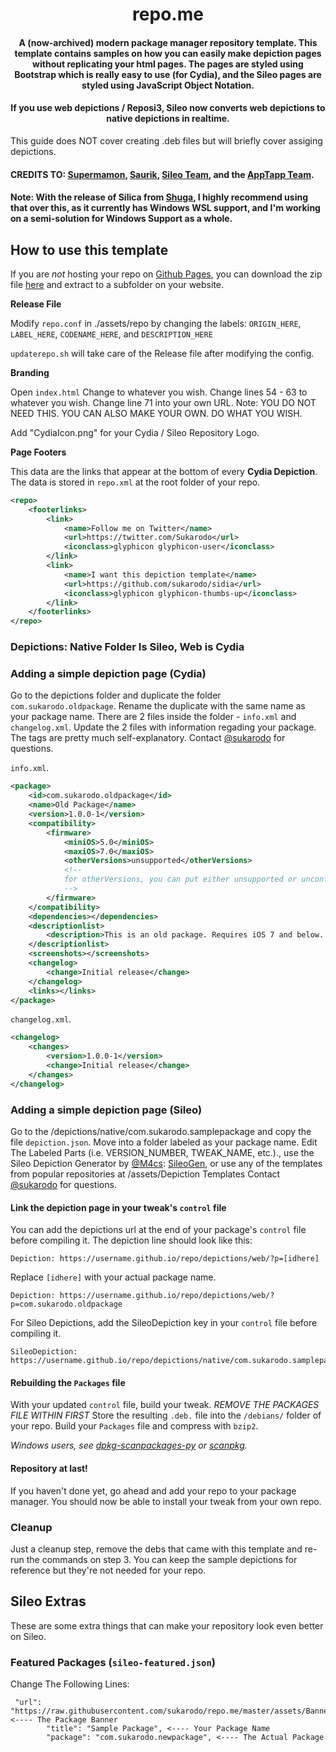 <center>
  <h1 align="center">repo.me</h1>
  <h4 align="center">A (now-archived) modern package manager repository template. This template contains samples on how you can easily make depiction pages without replicating your html pages. The pages are styled using <a href"https://getbootstrap.com">Bootstrap</a> which is really easy to use (for Cydia), and the Sileo pages are styled using JavaScript Object Notation.</h4>
  <h4 align="center">If you use web depictions / Reposi3, Sileo now converts web depictions to native depictions in realtime.</h4>
</center>

This guide does NOT cover creating .deb files but will briefly cover assiging depictions.

#### CREDITS TO: [Supermamon](https://github.com/Supermamon/), [Saurik](https://twitter.com/Saurik/), [Sileo Team](https://twitter.com/getSileo/), and the [AppTapp Team](https://twitter.com/AppTappTeam/).
#### Note: With the release of Silica from [Shuga](https://github.com/ShugaBuga/), I highly recommend using that over this, as it currently has Windows WSL support, and I'm working on a semi-solution for Windows Support as a whole.

## How to use this template
If you are *not* hosting your repo on [Github Pages](https://pages.github.com/), you can download the zip file [here](https://github.com/sukarodo/repo.me/archive/master.zip) and extract to a subfolder on your website.

**Release File**

Modify `repo.conf` in ./assets/repo by changing the labels:
`ORIGIN_HERE`, `LABEL_HERE`, `CODENAME_HERE`, and `DESCRIPTION_HERE`

`updaterepo.sh` will take care of the Release file after modifying the config. 

**Branding**

Open `index.html`
Change <title>repo.me</title> to whatever you wish.
Change lines 54 - 63 to whatever you wish.
Change line 71 into your own URL.
Note: YOU DO NOT NEED THIS. YOU CAN ALSO MAKE YOUR OWN. DO WHAT YOU WISH.

Add "CydiaIcon.png" for your Cydia / Sileo Repository Logo.


**Page Footers**

This data are the links that appear at the bottom of every **Cydia Depiction**. The data is stored in `repo.xml` at the root folder of your repo.

```xml
<repo>
    <footerlinks>
        <link>
            <name>Follow me on Twitter</name>
            <url>https://twitter.com/Sukarodo</url>
            <iconclass>glyphicon glyphicon-user</iconclass>
        </link>
        <link>
            <name>I want this depiction template</name>
            <url>https://github.com/sukarodo/sidia</url>
            <iconclass>glyphicon glyphicon-thumbs-up</iconclass>
        </link>
    </footerlinks>
</repo>
```
### Depictions: Native Folder Is Sileo, Web is Cydia

### Adding a simple depiction page (Cydia)

Go to the depictions folder and duplicate the folder `com.sukarodo.oldpackage`.
Rename the duplicate with the same name as your package name.
There are 2 files inside the folder - `info.xml` and `changelog.xml`.
Update the 2 files with information regading your package.
The tags are pretty much self-explanatory.
Contact [@sukarodo](https://twitter.com/sukarodo) for questions.

`info.xml`.
```xml
<package>
    <id>com.sukarodo.oldpackage</id>
    <name>Old Package</name>
    <version>1.0.0-1</version>
    <compatibility>
        <firmware>
            <miniOS>5.0</miniOS>
            <maxiOS>7.0</maxiOS>
            <otherVersions>unsupported</otherVersions>
            <!--
            for otherVersions, you can put either unsupported or unconfirmed
            -->
        </firmware>
    </compatibility>
    <dependencies></dependencies>
    <descriptionlist>
        <description>This is an old package. Requires iOS 7 and below..</description>
    </descriptionlist>
    <screenshots></screenshots>
    <changelog>
        <change>Initial release</change>
    </changelog>
    <links></links>
</package>
```

`changelog.xml`.
```xml
<changelog>
    <changes>
        <version>1.0.0-1</version>
        <change>Initial release</change>
    </changes>
</changelog>
```
### Adding a simple depiction page (Sileo)

Go to the /depictions/native/com.sukarodo.samplepackage and copy the file `depiction.json`.
Move into a folder labeled as your package name.
Edit The Labeled Parts (i.e. VERSION_NUMBER, TWEAK_NAME, etc.)., use the Sileo Depiction Generator by [@M4cs](https://twitter.com/maxbridgland): [SileoGen](https://sileogen.com/), or use any of the templates from popular
repositories at /assets/Depiction Templates
Contact [@sukarodo](https://twitter.com/sukarodo) for questions.

#### Link the depiction page in your tweak's `control` file

You can add the depictions url at the end of your package's `control` file before compiling it.
The depiction line should look like this:

```text
Depiction: https://username.github.io/repo/depictions/web/?p=[idhere]
```

Replace `[idhere]` with your actual package name.

```text
Depiction: https://username.github.io/repo/depictions/web/?p=com.sukarodo.oldpackage
```
For Sileo Depictions, add the SileoDepiction key in your `control` file before compiling it.

```text
SileoDepiction: https://username.github.io/repo/depictions/native/com.sukarodo.samplepackage/depiction.json
````

#### Rebuilding the `Packages` file

With your updated `control` file, build your tweak.
*REMOVE THE PACKAGES FILE WITHIN FIRST*
Store the resulting `.deb.` file into the `/debians/` folder of your repo.
Build your `Packages` file and compress with `bzip2`.

_Windows users, see [dpkg-scanpackages-py](https://github.com/supermamon/dpkg-scanpackages-py) or [scanpkg](https://github.com/mstg/scanpkg)._

#### Repository at last!

If you haven't done yet, go ahead and add your repo to your package manager.
You should now be able to install your tweak from your own repo.

### Cleanup

Just a cleanup step, remove the debs that came with this template and re-run the commands on step 3. You can keep the sample depictions for reference but they're not needed for your repo.

## Sileo Extras

These are some extra things that can make your repository look even better on Sileo.

### Featured Packages (`sileo-featured.json`)

Change The Following Lines:
```
 "url": "https://raw.githubusercontent.com/sukarodo/repo.me/master/assets/Banners/RepoHeader.png", <---- The Package Banner
        "title": "Sample Package", <---- Your Package Name
        "package": "com.sukarodo.newpackage", <---- The Actual Package
```

